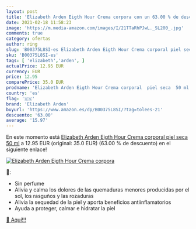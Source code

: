 ```yaml
---
layout: post
title: 'Elizabeth Arden Eigth Hour Crema corpora con un 63.00 % de descuento'
date: 2021-02-18 11:58:23
image: 'https://m.media-amazon.com/images/I/21TTaRhPJwL._SL200_.jpg'
comments: true
category: ofertas
author: ring
slug: 'B00375L8SI-es Elizabeth Arden Eigth Hour Crema corporal piel seca 50 ml'
sku: 'B00375L8SI-es'
tags: [ 'elizabeth','arden', ]
actualPrice: 12.95 EUR
currency: EUR
price: 12.95
comparePrice: 35.0 EUR
prodname: 'Elizabeth Arden Eigth Hour Crema corporal  piel seca  50 ml'
country: 'es'
flag: '🇪🇸'
brand: 'Elizabeth Arden'
buyurl: 'https://www.amazon.es/dp/B00375L8SI/?tag=tolees-21'
descuento: '63.00'
average: '15.97'
---
```


En este momento está [Elizabeth Arden Eigth Hour Crema corporal  piel seca  50 ml](https://www.amazon.es/dp/B00375L8SI/?tag=tolees-21) a 12.95 EUR (original: 35.0 EUR) (63.00 %  de descuento) en el siguiente enlace!

[![Elizabeth Arden Eigth Hour Crema corpora](https://m.media-amazon.com/images/I/21TTaRhPJwL._SL200_.jpg)](https://www.amazon.es/dp/B00375L8SI/?tag=tolees-21)

🔎:

- Sin perfume
- Alivia y calma los dolores de las quemaduras menores producidas por el sol, los rasguños y las rozaduras
- Alivia la sequedad de la piel y aporta beneficios antiinflamatorios
- Ayuda a proteger, calmar e hidratar la piel

[🛒 Aquí!!!](https://www.amazon.es/dp/B00375L8SI/?tag=tolees-21)
